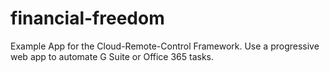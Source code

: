 # financial-freedom
Example App for the Cloud-Remote-Control Framework. Use a progressive web app to automate G Suite or Office 365 tasks.


